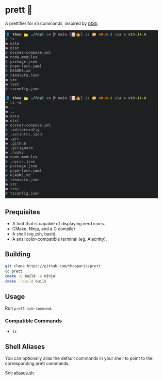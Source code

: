 # prett 🚀

A prettifier for sh commands, inspired by [ptSh](https://github.com/jszczerbinsky/ptSh).

![ls command demo](assets/ls.png)

## Prequisites

- A font that is capable of displaying nerd icons.
- CMake, Ninja, and a C compiler
- A shell (eg.zsh, bash)
- A ansi color-compatible terminal (eg. Alacritty).

## Building

```bash
git clone https://github.com/theoparis/prett
cd prett
cmake -B build -G Ninja`
cmake --build build
```

## Usage

Run `prett sub-command`.

### Compatible Commands

- `ls`

## Shell Aliases

You can optionally alias the default commands in your shell to point to the corresponding prett commands.

See [aliases.sh](scripts/aliases.sh).
